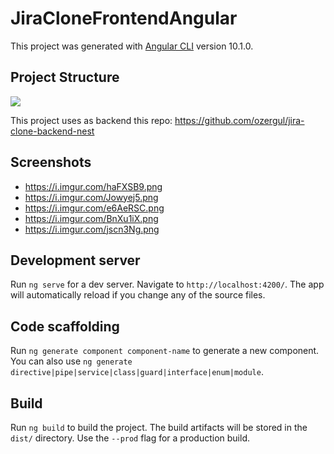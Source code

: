 # JiraCloneFrontendAngular

This project was generated with [Angular CLI](https://github.com/angular/angular-cli) version 10.1.0.

## Project Structure

<img src="https://i.imgur.com/1i5Mam6.png" />

This project uses as backend this repo: https://github.com/ozergul/jira-clone-backend-nest 

## Screenshots

- https://i.imgur.com/haFXSB9.png
- https://i.imgur.com/Jowyej5.png
- https://i.imgur.com/e6AeRSC.png
- https://i.imgur.com/BnXu1iX.png
- https://i.imgur.com/jscn3Ng.png

## Development server

Run `ng serve` for a dev server. Navigate to `http://localhost:4200/`. The app will automatically reload if you change any of the source files.

## Code scaffolding

Run `ng generate component component-name` to generate a new component. You can also use `ng generate directive|pipe|service|class|guard|interface|enum|module`.

## Build

Run `ng build` to build the project. The build artifacts will be stored in the `dist/` directory. Use the `--prod` flag for a production build.

